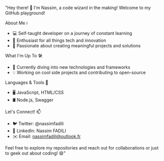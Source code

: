 "Hey there! 👋
I'm Nassim, a code wizard in the making! 
Welcome to my GitHub playground!

About Me ℹ️
- 💻 Self-taught developer on a journey of constant learning
- 🌟 Enthusiast for all things tech and innovation
- 🚀 Passionate about creating meaningful projects and solutions

What I'm Up To 🛠️
- 🌱 Currently diving into new technologies and frameworks
- 💡 Working on cool side projects and contributing to open-source

Languages & Tools 🧰
- 🖥️ JavaScript, HTML/CSS
- 🛢️ Node.js, Swagger

Let's Connect! 📫
- 🐦 Twitter: @nassimfadili
- 💼 LinkedIn: Nassim FADILI
- ✉️ Email: nassimfadili@outlook.fr

Feel free to explore my repositories and reach out for collaborations or just to geek out about coding! 😄"



<!---
nassimfadili/nassimfadili is a ✨ special ✨ repository because its `README.md` (this file) appears on your GitHub profile.
You can click the Preview link to take a look at your changes.
--->
